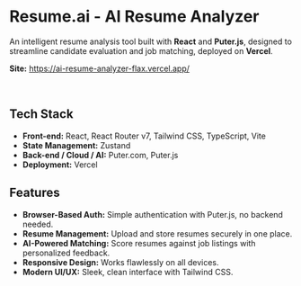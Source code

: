 # Resume.ai - AI Resume Analyzer

An intelligent resume analysis tool built with **React** and **Puter.js**, designed to streamline candidate evaluation and job matching, deployed on **Vercel**.  

**Site:** https://ai-resume-analyzer-flax.vercel.app/ 

<br />

## Tech Stack

- **Front-end:** React, React Router v7, Tailwind CSS, TypeScript, Vite
- **State Management:** Zustand
- **Back-end / Cloud / AI:** Puter.com, Puter.js
- **Deployment:** Vercel
  
## Features

- **Browser-Based Auth:** Simple authentication with Puter.js, no backend needed.
- **Resume Management:** Upload and store resumes securely in one place.
- **AI-Powered Matching:** Score resumes against job listings with personalized feedback.
- **Responsive Design:** Works flawlessly on all devices.
- **Modern UI/UX:** Sleek, clean interface with Tailwind CSS.
